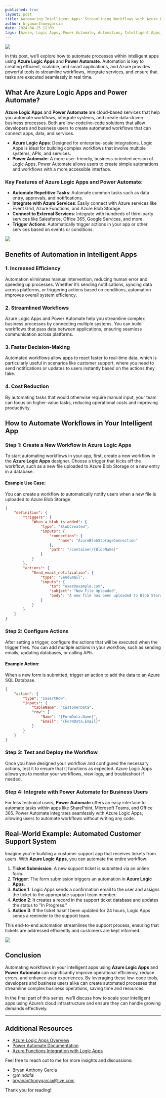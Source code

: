 ```yaml
---
published: true
layout: post
title: Automating Intelligent Apps: Streamlining Workflows with Azure Logic Apps and Power Automate
author: bryananthonygarcia
date: 2024-04-25 12:00
tags: [Azure, Logic Apps, Power Automate, Automation, Intelligent Apps, Workflow, Cloud]
---
```


<img src="{{site.baseurl}}/azure-logic-apps-banner.jpg"/>

In this post, we’ll explore how to automate processes within intelligent apps using **Azure Logic Apps** and **Power Automate**. Automation is key to creating efficient, scalable, and smart applications, and Azure provides powerful tools to streamline workflows, integrate services, and ensure that tasks are executed seamlessly in real time.

## What Are Azure Logic Apps and Power Automate?

**Azure Logic Apps** and **Power Automate** are cloud-based services that help you automate workflows, integrate systems, and create data-driven business processes. Both are low-code/no-code solutions that allow developers and business users to create automated workflows that can connect apps, data, and services.

- **Azure Logic Apps**: Designed for enterprise-scale integrations, Logic Apps is ideal for building complex workflows that involve multiple systems, APIs, and services.
- **Power Automate**: A more user-friendly, business-oriented version of Logic Apps, Power Automate allows users to create simple automations and workflows with a more accessible interface.

### Key Features of Azure Logic Apps and Power Automate:
- **Automate Repetitive Tasks**: Automate common tasks such as data entry, approvals, and notifications.
- **Integrate with Azure Services**: Easily connect with Azure services like Event Grid, Azure Functions, and Azure Blob Storage.
- **Connect to External Services**: Integrate with hundreds of third-party services like Salesforce, Office 365, Google Services, and more.
- **Trigger Actions**: Automatically trigger actions in your app or other services based on events or conditions.

<img src="{{site.baseurl}}/azure-automation.jpg"/>

## Benefits of Automation in Intelligent Apps

### 1. **Increased Efficiency**

Automation eliminates manual intervention, reducing human error and speeding up processes. Whether it’s sending notifications, syncing data across platforms, or triggering actions based on conditions, automation improves overall system efficiency.

### 2. **Streamlined Workflows**

Azure Logic Apps and Power Automate help you streamline complex business processes by connecting multiple systems. You can build workflows that pass data between applications, ensuring seamless communication across platforms.

### 3. **Faster Decision-Making**

Automated workflows allow apps to react faster to real-time data, which is particularly useful in scenarios like customer support, where you need to send notifications or updates to users instantly based on the actions they take.

### 4. **Cost Reduction**

By automating tasks that would otherwise require manual input, your team can focus on higher-value tasks, reducing operational costs and improving productivity.

## How to Automate Workflows in Your Intelligent App

### Step 1: **Create a New Workflow in Azure Logic Apps**

To start automating workflows in your app, first, create a new workflow in the **Azure Logic Apps** designer. Choose a trigger that kicks off the workflow, such as a new file uploaded to Azure Blob Storage or a new entry in a database.

#### Example Use Case:
You can create a workflow to automatically notify users when a new file is uploaded to Azure Blob Storage.

```json
{
    "definition": {
        "triggers": {
            "When_a_blob_is_added": {
                "type": "BlobCreated",
                "inputs": {
                    "connection": {
                        "name": "AzureBlobStorageConnection"
                    },
                    "path": "/container/{BlobName}"
                }
            }
        },
        "actions": {
            "Send_email_notification": {
                "type": "SendEmail",
                "inputs": {
                    "to": "user@example.com",
                    "subject": "New File Uploaded",
                    "body": "A new file has been uploaded to Blob Storage."
                }
            }
        }
    }
}
```

### Step 2: **Configure Actions**

After setting a trigger, configure the actions that will be executed when the trigger fires. You can add multiple actions in your workflow, such as sending emails, updating databases, or calling APIs.

#### Example Action:
When a new form is submitted, trigger an action to add the data to an Azure SQL Database.

```json
{
    "action": {
        "type": "InsertRow",
        "inputs": {
            "tableName": "CustomerData",
            "row": {
                "Name": "{FormData.Name}",
                "Email": "{FormData.Email}"
            }
        }
    }
}
```

### Step 3: **Test and Deploy the Workflow**

Once you have designed your workflow and configured the necessary actions, test it to ensure that it functions as expected. Azure Logic Apps allows you to monitor your workflows, view logs, and troubleshoot if needed.

### Step 4: **Integrate with Power Automate for Business Users**

For less technical users, **Power Automate** offers an easy interface to automate tasks within apps like SharePoint, Microsoft Teams, and Office 365. Power Automate integrates seamlessly with Azure Logic Apps, allowing users to automate workflows without writing any code.

## Real-World Example: Automated Customer Support System

Imagine you're building a customer support app that receives tickets from users. With **Azure Logic Apps**, you can automate the entire workflow:

1. **Ticket Submission**: A new support ticket is submitted via an online form.
2. **Trigger**: The form submission triggers an automation in **Azure Logic Apps**.
3. **Action 1**: Logic Apps sends a confirmation email to the user and assigns the ticket to the appropriate support team member.
4. **Action 2**: It creates a record in the support ticket database and updates the status to "In Progress."
5. **Action 3**: If the ticket hasn’t been updated for 24 hours, Logic Apps sends a reminder to the support team.

This end-to-end automation streamlines the support process, ensuring that tickets are addressed efficiently and customers are kept informed.

<img src="{{site.baseurl}}/customer-support-automation.jpg"/>

## Conclusion

Automating workflows in your intelligent apps using **Azure Logic Apps** and **Power Automate** can significantly improve operational efficiency, reduce errors, and enhance user experiences. By leveraging these low-code tools, developers and business users alike can create automated processes that streamline complex business operations, saving time and resources.

In the final part of this series, we’ll discuss how to scale your intelligent apps using Azure’s cloud infrastructure and ensure they can handle growing demands effectively.

---

## Additional Resources

- [Azure Logic Apps Overview](https://learn.microsoft.com/en-us/azure/logic-apps/)
- [Power Automate Documentation](https://learn.microsoft.com/en-us/power-automate/)
- [Azure Functions Integration with Logic Apps](https://learn.microsoft.com/en-us/azure/logic-apps/logic-apps-azure-functions-connector)

Feel free to reach out to me for more insights and discussions:

- Bryan Anthony Garcia
- @mindofai
- bryananthonygarcia@live.com

Thank you for reading!
